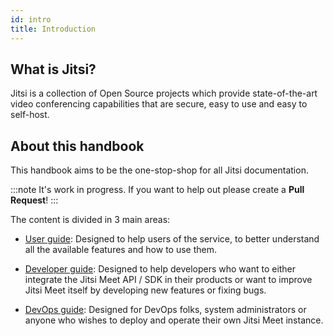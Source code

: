 ```yaml
---
id: intro
title: Introduction
---
```


## What is Jitsi?

Jitsi is a collection of Open Source projects which provide state-of-the-art video conferencing
capabilities that are secure, easy to use and easy to self-host.

## About this handbook

This handbook aims to be the one-stop-shop for all Jitsi documentation.

:::note It's work in progress.
If you want to help out please create a **Pull Request**!
:::

The content is divided in 3 main areas:

* [User guide](user-guide/user-guide.md): Designed to help users of the service, to better
understand all the available features and how to use them.

* [Developer guide](dev-guide/dev-guide.md): Designed to help developers who want to either
integrate the Jitsi Meet API / SDK in their products or want to improve Jitsi Meet
itself by developing new features or fixing bugs.

* [DevOps guide](devops-guide/devops-guide.md): Designed for DevOps folks, system administrators
or anyone who wishes to deploy and operate their own Jitsi Meet instance.
